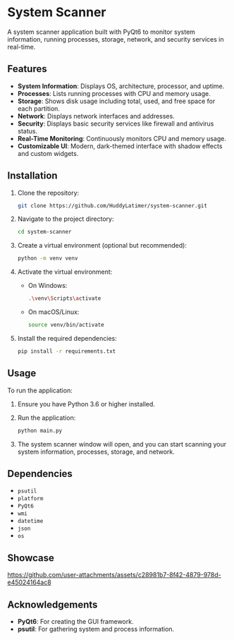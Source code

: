 # System Scanner

A system scanner application built with PyQt6 to monitor system information, running processes, storage, network, and security services in real-time.

## Features

- **System Information**: Displays OS, architecture, processor, and uptime.
- **Processes**: Lists running processes with CPU and memory usage.
- **Storage**: Shows disk usage including total, used, and free space for each partition.
- **Network**: Displays network interfaces and addresses.
- **Security**: Displays basic security services like firewall and antivirus status.
- **Real-Time Monitoring**: Continuously monitors CPU and memory usage.
- **Customizable UI**: Modern, dark-themed interface with shadow effects and custom widgets.

## Installation

1. Clone the repository:
    ```bash
    git clone https://github.com/HuddyLatimer/system-scanner.git
    ```

2. Navigate to the project directory:
    ```bash
    cd system-scanner
    ```

3. Create a virtual environment (optional but recommended):
    ```bash
    python -m venv venv
    ```

4. Activate the virtual environment:
    - On Windows:
      ```bash
      .\venv\Scripts\activate
      ```
    - On macOS/Linux:
      ```bash
      source venv/bin/activate
      ```

5. Install the required dependencies:
    ```bash
    pip install -r requirements.txt
    ```

## Usage

To run the application:

1. Ensure you have Python 3.6 or higher installed.
2. Run the application:
    ```bash
    python main.py
    ```

3. The system scanner window will open, and you can start scanning your system information, processes, storage, and network.

## Dependencies

- `psutil`
- `platform`
- `PyQt6`
- `wmi`
- `datetime`
- `json`
- `os`

## Showcase


https://github.com/user-attachments/assets/c28981b7-8f42-4879-978d-e45024164ac8



## Acknowledgements

- **PyQt6**: For creating the GUI framework.
- **psutil**: For gathering system and process information.

